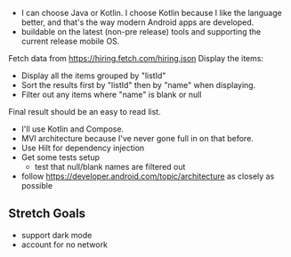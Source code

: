 - I can choose Java or Kotlin. I choose Kotlin because I like the language better, and that's the way modern Android apps are developed.
- buildable on the latest (non-pre release) tools and supporting the current release mobile OS.

Fetch data from https://hiring.fetch.com/hiring.json
Display the items:
- Display all the items grouped by "listId"
- Sort the results first by "listId" then by "name" when displaying.
- Filter out any items where "name" is blank or null

Final result should be an easy to read list.

- I'll use Kotlin and Compose.
- MVI architecture because I've never gone full in on that before.
- Use Hilt for dependency injection
- Get some tests setup
  - test that null/blank names are filtered out
- follow https://developer.android.com/topic/architecture as closely as possible

## Stretch Goals
- support dark mode
- account for no network

